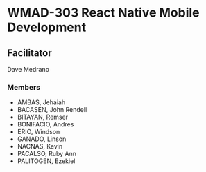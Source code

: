 # WMAD-303 React Native Mobile Development

## Facilitator
Dave Medrano

### Members
- AMBAS, Jehaiah
- BACASEN, John Rendell
- BITAYAN, Remser
- BONIFACIO, Andres
- ERIO, Windson
- GANADO, Linson
- NACNAS, Kevin
- PACALSO, Ruby Ann
- PALITOGEN, Ezekiel
